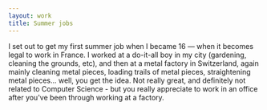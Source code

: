 ```yaml
---
layout: work
title: Summer jobs
---
```

I set out to get my first summer job when I became 16 — when it becomes legal to work in France. I worked at a do-it-all boy in my city (gardening, cleaning the grounds, etc), and then at a metal factory in Switzerland, again mainly cleaning metal pieces, loading trails of metal pieces, straightening metal pieces... well, you get the idea. Not really great, and definitely not related to Computer Science - but you really appreciate to work in an office after you've been through working at a factory.